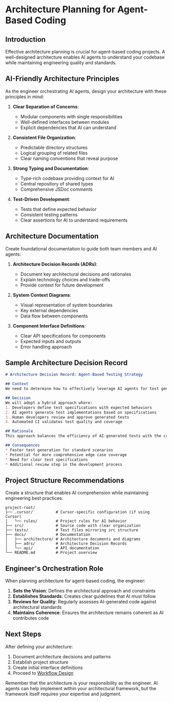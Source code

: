 # Architecture Planning for Agent-Based Coding

## Introduction

Effective architecture planning is crucial for agent-based coding projects. A well-designed architecture enables AI agents to understand your codebase while maintaining engineering quality and standards.

## AI-Friendly Architecture Principles

As the engineer orchestrating AI agents, design your architecture with these principles in mind:

1. **Clear Separation of Concerns**:
   - Modular components with single responsibilities
   - Well-defined interfaces between modules
   - Explicit dependencies that AI can understand

2. **Consistent File Organization**:
   - Predictable directory structures
   - Logical grouping of related files
   - Clear naming conventions that reveal purpose

3. **Strong Typing and Documentation**:
   - Type-rich codebase providing context for AI
   - Central repository of shared types
   - Comprehensive JSDoc comments

4. **Test-Driven Development**:
   - Tests that define expected behavior
   - Consistent testing patterns
   - Clear assertions for AI to understand requirements

## Architecture Documentation

Create foundational documentation to guide both team members and AI agents:

1. **Architecture Decision Records (ADRs)**:
   - Document key architectural decisions and rationales
   - Explain technology choices and trade-offs
   - Provide context for future development

2. **System Context Diagrams**:
   - Visual representation of system boundaries
   - Key external dependencies
   - Data flow between components

3. **Component Interface Definitions**:
   - Clear API specifications for components
   - Expected inputs and outputs
   - Error handling approach

## Sample Architecture Decision Record

```markdown
# Architecture Decision Record: Agent-Based Testing Strategy

## Context
We need to determine how to effectively leverage AI agents for test generation and execution while ensuring comprehensive coverage and reliability.

## Decision
We will adopt a hybrid approach where:
1. Developers define test specifications with expected behaviors
2. AI agents generate test implementations based on specifications
3. Human developers review and approve generated tests
4. Automated CI validates test quality and coverage

## Rationale
This approach balances the efficiency of AI-generated tests with the critical thinking of human developers. It ensures comprehensive coverage while maintaining quality control.

## Consequences
* Faster test generation for standard scenarios
* Potential for more comprehensive edge case coverage
* Need for clear test specifications
* Additional review step in the development process
```

## Project Structure Recommendations

Create a structure that enables AI comprehension while maintaining engineering best practices:

```
project-root/
├── .cursor/          # Cursor-specific configuration (if using Cursor)
│   └── rules/        # Project rules for AI behavior
├── src/              # Source code with clear organization
├── tests/            # Test files mirroring src structure
├── docs/             # Documentation
│   ├── architecture/ # Architecture documents and diagrams
│   ├── adrs/         # Architecture Decision Records
│   └── api/          # API documentation
└── README.md         # Project overview
```

## Engineer's Orchestration Role

When planning architecture for agent-based coding, the engineer:

1. **Sets the Vision**: Defines the architectural approach and constraints
2. **Establishes Standards**: Creates clear guidelines that AI must follow
3. **Reviews for Quality**: Regularly assesses AI-generated code against architectural standards
4. **Maintains Coherence**: Ensures the architecture remains coherent as AI contributes code

## Next Steps

After defining your architecture:

1. Document architecture decisions and patterns
2. Establish project structure
3. Create initial interface definitions
4. Proceed to [Workflow Design](./03-workflow-design.md)

Remember that the architecture is your responsibility as the engineer. AI agents can help implement within your architectural framework, but the framework itself requires your expertise and judgment.
